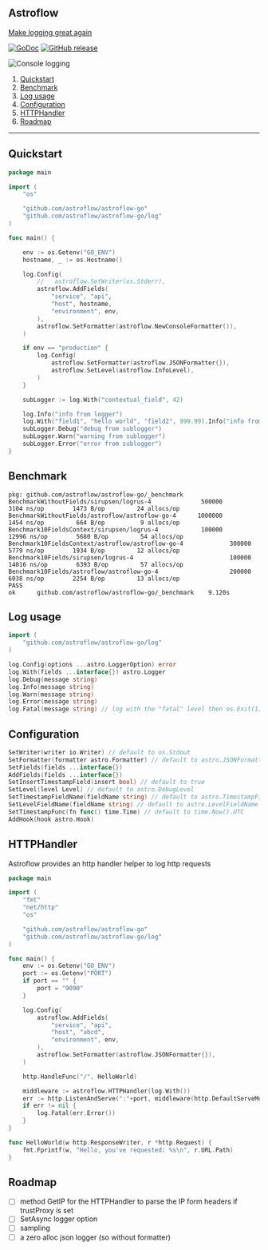 ## Astroflow

[Make logging great again](https://kerkour.com/post/logging/)

[![GoDoc](https://godoc.org/github.com/astroflow/astroflow-go?status.svg)](https://godoc.org/github.com/astroflow/astroflow-go)
[![GitHub release](https://img.shields.io/github/release/astroflow/astroflow-go.svg)](https://github.com/astroflow/astroflow-go/releases)

![Console logging](_docs/example_screenshot.png)


1. [Quickstart](#quickstart)
2. [Benchmark](#benchmark)
3. [Log usage](#log-usage)
4. [Configuration](#configuration)
5. [HTTPHandler](#httphandler)
6. [Roadmap](#roadmap)

-------------------

## Quickstart

```go
package main

import (
	"os"

	"github.com/astroflow/astroflow-go"
	"github.com/astroflow/astroflow-go/log"
)

func main() {

	env := os.Getenv("GO_ENV")
	hostname, _ := os.Hostname()

	log.Config(
		//   astroflow.SetWriter(os.Stderr),
		astroflow.AddFields(
			"service", "api",
			"host", hostname,
			"environment", env,
		),
		astroflow.SetFormatter(astroflow.NewConsoleFormatter()),
	)

	if env == "production" {
		log.Config(
			astroflow.SetFormatter(astroflow.JSONFormatter{}),
			astroflow.SetLevel(astroflow.InfoLevel),
		)
	}

	subLogger := log.With("contextual_field", 42)

	log.Info("info from logger")
	log.With("field1", "hello world", "field2", 999.99).Info("info from logger with fields")
	subLogger.Debug("debug from sublogger")
	subLogger.Warn("warning from sublogger")
	subLogger.Error("error from sublogger")
}
```

## Benchmark

```
pkg: github.com/astroflow/astroflow-go/_benchmark
BenchmarkWithoutFields/sirupsen/logrus-4         	  500000	      3104 ns/op	    1473 B/op	      24 allocs/op
BenchmarkWithoutFields/astroflow/astroflow-go-4  	 1000000	      1454 ns/op	     664 B/op	       9 allocs/op
Benchmark10FieldsContext/sirupsen/logrus-4       	  100000	     12996 ns/op	    5680 B/op	      54 allocs/op
Benchmark10FieldsContext/astroflow/astroflow-go-4         	  300000	      5779 ns/op	    1934 B/op	      12 allocs/op
Benchmark10Fields/sirupsen/logrus-4                       	  100000	     14016 ns/op	    6393 B/op	      57 allocs/op
Benchmark10Fields/astroflow/astroflow-go-4                	  200000	      6038 ns/op	    2254 B/op	      13 allocs/op
PASS
ok  	github.com/astroflow/astroflow-go/_benchmark	9.120s
```

## Log usage

```go
import (
    "github.com/astroflow/astroflow-go/log"
)

log.Config(options ...astro.LoggerOption) error
log.With(fields ...interface{}) astro.Logger
log.Debug(message string)
log.Info(message string)
log.Warn(message string)
log.Error(message string)
log.Fatal(message string) // log with the "fatal" level then os.Exit(1)
```

## Configuration

```go
SetWriter(writer io.Writer) // default to os.Stdout
SetFormatter(formatter astro.Formatter) // default to astro.JSONFormatter
SetFields(fields ...interface{})
AddFields(fields ...interface{})
SetInsertTimestampField(insert bool) // default to true
SetLevel(level Level) // default to astro.DebugLevel
SetTimestampFieldName(fieldName string) // default to astro.TimestampFieldName ("timestamp")
SetLevelFieldName(fieldName string) // default to astro.LevelFieldName ("level")
SetTimestampFunc(fn func() time.Time) // default to time.Now().UTC
AddHook(hook astro.Hook)
```

## HTTPHandler

Astroflow provides an http handler helper to log http requests
```go
package main

import (
	"fmt"
	"net/http"
	"os"

	"github.com/astroflow/astroflow-go"
	"github.com/astroflow/astroflow-go/log"
)

func main() {
	env := os.Getenv("GO_ENV")
	port := os.Getenv("PORT")
	if port == "" {
		port = "9090"
	}

	log.Config(
		astroflow.AddFields(
			"service", "api",
			"host", "abcd",
			"environment", env,
		),
		astroflow.SetFormatter(astroflow.JSONFormatter{}),
	)

	http.HandleFunc("/", HelloWorld)

	middleware := astroflow.HTTPHandler(log.With())
	err := http.ListenAndServe(":"+port, middleware(http.DefaultServeMux))
	if err != nil {
		log.Fatal(err.Error())
	}
}

func HelloWorld(w http.ResponseWriter, r *http.Request) {
	fmt.Fprintf(w, "Hello, you've requested: %s\n", r.URL.Path)
}
```

## Roadmap
- [ ] method GetIP for the HTTPHandler to parse the IP form headers if trustProxy is set
- [ ] SetAsync logger option
- [ ] sampling
- [ ] a zero alloc json logger (so without formatter)
